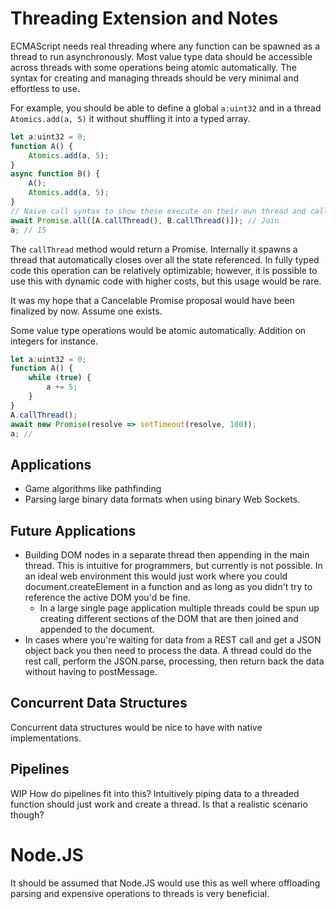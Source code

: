 # Threading Extension and Notes

ECMAScript needs real threading where any function can be spawned as a thread to run asynchronously. Most value type data should be accessible across threads with some operations being atomic automatically. The syntax for creating and managing threads should be very minimal and effortless to use.

For example, you should be able to define a global ```a:uint32``` and in a thread ```Atomics.add(a, 5)``` it without shuffling it into a typed array.

```js
let a:uint32 = 0; 
function A() {
    Atomics.add(a, 5);
}
async function B() {
    A();
    Atomics.add(a, 5);
}
// Naive call syntax to show these execute on their own thread and callThread returns a promise.
await Promise.all([A.callThread(), B.callThread()]); // Join
a; // 15
```

The ```callThread``` method would return a Promise. Internally it spawns a thread that automatically closes over all the state referenced. In fully typed code this operation can be relatively optimizable; however, it is possible to use this with dynamic code with higher costs, but this usage would be rare.

It was my hope that a Cancelable Promise proposal would have been finalized by now. Assume one exists.

Some value type operations would be atomic automatically. Addition on integers for instance.
```js
let a:uint32 = 0;
function A() {
    while (true) {
        a += 5;
    }
}
A.callThread();
await new Promise(resolve => setTimeout(resolve, 100));
a; //
```

## Applications

* Game algorithms like pathfinding
* Parsing large binary data formats when using binary Web Sockets.

## Future Applications

* Building DOM nodes in a separate thread then appending in the main thread. This is intuitive for programmers, but currently is not possible. In an ideal web environment this would just work where you could document.createElement in a function and as long as you didn't try to reference the active DOM you'd be fine.
  * In a large single page application multiple threads could be spun up creating different sections of the DOM that are then joined and appended to the document.
* In cases where you're waiting for data from a REST call and get a JSON object back you then need to process the data. A thread could do the rest call, perform the JSON.parse, processing, then return back the data without having to postMessage.

## Concurrent Data Structures

Concurrent data structures would be nice to have with native implementations.

## Pipelines

WIP How do pipelines fit into this? Intuitively piping data to a threaded function should just work and create a thread. Is that a realistic scenario though?

# Node.JS

It should be assumed that Node.JS would use this as well where offloading parsing and expensive operations to threads is very beneficial.
